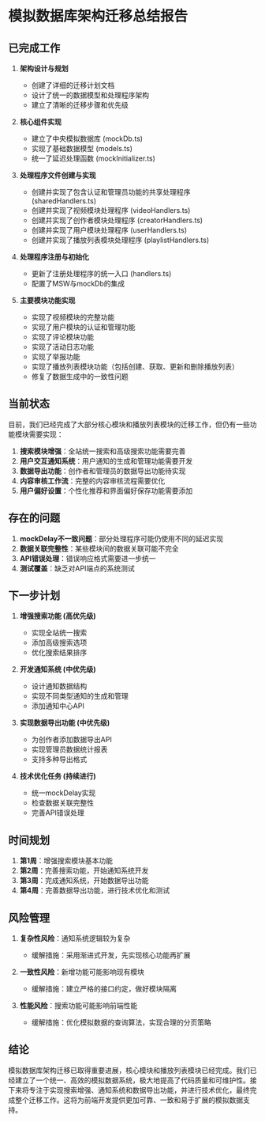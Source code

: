 # 模拟数据库架构迁移总结报告

## 已完成工作

1. **架构设计与规划**
   - 创建了详细的迁移计划文档
   - 设计了统一的数据模型和处理程序架构
   - 建立了清晰的迁移步骤和优先级

2. **核心组件实现**
   - 建立了中央模拟数据库 (mockDb.ts)
   - 实现了基础数据模型 (models.ts)
   - 统一了延迟处理函数 (mockInitializer.ts)

3. **处理程序文件创建与实现**
   - 创建并实现了包含认证和管理员功能的共享处理程序 (sharedHandlers.ts)
   - 创建并实现了视频模块处理程序 (videoHandlers.ts)
   - 创建并实现了创作者模块处理程序 (creatorHandlers.ts)
   - 创建并实现了用户模块处理程序 (userHandlers.ts)
   - 创建并实现了播放列表模块处理程序 (playlistHandlers.ts)

4. **处理程序注册与初始化**
   - 更新了注册处理程序的统一入口 (handlers.ts)
   - 配置了MSW与mockDb的集成

5. **主要模块功能实现**
   - 实现了视频模块的完整功能
   - 实现了用户模块的认证和管理功能
   - 实现了评论模块功能
   - 实现了活动日志功能
   - 实现了举报功能
   - 实现了播放列表模块功能（包括创建、获取、更新和删除播放列表）
   - 修复了数据生成中的一致性问题

## 当前状态

目前，我们已经完成了大部分核心模块和播放列表模块的迁移工作，但仍有一些功能模块需要实现：

1. **搜索模块增强**：全站统一搜索和高级搜索功能需要完善
2. **用户交互通知系统**：用户通知的生成和管理功能需要开发
3. **数据导出功能**：创作者和管理员的数据导出功能待实现
4. **内容审核工作流**：完整的内容审核流程需要优化
5. **用户偏好设置**：个性化推荐和界面偏好保存功能需要添加

## 存在的问题

1. **mockDelay不一致问题**：部分处理程序可能仍使用不同的延迟实现
2. **数据关联完整性**：某些模块间的数据关联可能不完全
3. **API错误处理**：错误响应格式需要进一步统一
4. **测试覆盖**：缺乏对API端点的系统测试

## 下一步计划

1. **增强搜索功能 (高优先级)**
   - 实现全站统一搜索
   - 添加高级搜索选项
   - 优化搜索结果排序

2. **开发通知系统 (中优先级)**
   - 设计通知数据结构
   - 实现不同类型通知的生成和管理
   - 添加通知中心API

3. **实现数据导出功能 (中优先级)**
   - 为创作者添加数据导出API
   - 实现管理员数据统计报表
   - 支持多种导出格式

4. **技术优化任务 (持续进行)**
   - 统一mockDelay实现
   - 检查数据关联完整性
   - 完善API错误处理

## 时间规划

1. **第1周**：增强搜索模块基本功能
2. **第2周**：完善搜索功能，开始通知系统开发
3. **第3周**：完成通知系统，开始数据导出功能
4. **第4周**：完善数据导出功能，进行技术优化和测试

## 风险管理

1. **复杂性风险**：通知系统逻辑较为复杂
   - 缓解措施：采用渐进式开发，先实现核心功能再扩展

2. **一致性风险**：新增功能可能影响现有模块
   - 缓解措施：建立严格的接口约定，做好模块隔离

3. **性能风险**：搜索功能可能影响前端性能
   - 缓解措施：优化模拟数据的查询算法，实现合理的分页策略

## 结论

模拟数据库架构迁移已取得重要进展，核心模块和播放列表模块已经完成。我们已经建立了一个统一、高效的模拟数据系统，极大地提高了代码质量和可维护性。接下来将专注于实现搜索增强、通知系统和数据导出功能，并进行技术优化，最终完成整个迁移工作。这将为前端开发提供更加可靠、一致和易于扩展的模拟数据支持。 